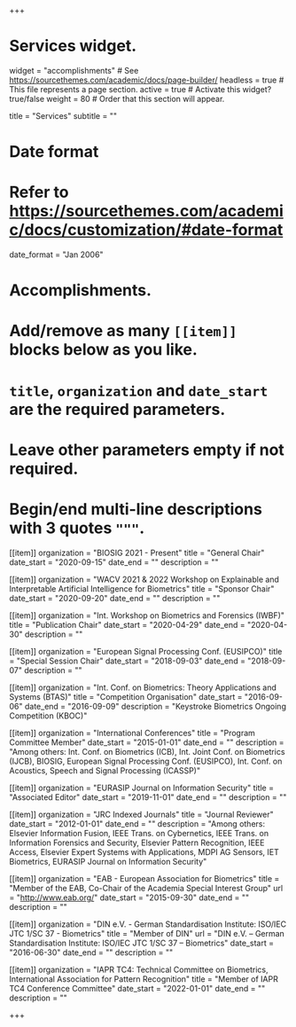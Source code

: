 +++
# Services widget.
widget = "accomplishments"  # See https://sourcethemes.com/academic/docs/page-builder/
headless = true  # This file represents a page section.
active = true  # Activate this widget? true/false
weight = 80  # Order that this section will appear.

title = "Services"
subtitle = ""

# Date format
#   Refer to https://sourcethemes.com/academic/docs/customization/#date-format
date_format = "Jan 2006"

# Accomplishments.
#   Add/remove as many `[[item]]` blocks below as you like.
#   `title`, `organization` and `date_start` are the required parameters.
#   Leave other parameters empty if not required.
#   Begin/end multi-line descriptions with 3 quotes `"""`.

[[item]]
  organization = "BIOSIG 2021 - Present"
  title = "General Chair"
  date_start = "2020-09-15"
  date_end = ""
  description = ""
  
[[item]]
  organization = "WACV 2021 & 2022 Workshop on Explainable and Interpretable Artificial Intelligence for Biometrics"
  title = "Sponsor Chair"
  date_start = "2020-09-20"
  date_end = ""
  description = ""


[[item]]
  organization = "Int. Workshop on Biometrics and Forensics (IWBF)"
  title = "Publication Chair"
  date_start = "2020-04-29"
  date_end = "2020-04-30"
  description = ""

[[item]]
  organization = "European Signal Processing Conf. (EUSIPCO)"
  title = "Special Session Chair"
  date_start = "2018-09-03"
  date_end = "2018-09-07"
  description = ""
  
[[item]]
  organization = "Int. Conf. on Biometrics: Theory Applications and Systems (BTAS)"
  title = "Competition Organisation"
  date_start = "2016-09-06"
  date_end = "2016-09-09"
  description = "Keystroke Biometrics Ongoing Competition (KBOC)"

[[item]]
  organization = "International Conferences"
  title = "Program Committee Member"
  date_start = "2015-01-01"
  date_end = ""
  description = "Among others: Int. Conf. on Biometrics (ICB), Int. Joint Conf. on Biometrics (IJCB), BIOSIG, European Signal Processing Conf. (EUSIPCO), Int. Conf. on Acoustics, Speech and Signal Processing (ICASSP)"

[[item]]
  organization = "EURASIP Journal on Information Security"
  title = "Associated Editor"
  date_start = "2019-11-01"
  date_end = ""
  description = ""
  
  [[item]]
  organization = "JRC Indexed Journals"
  title = "Journal Reviewer"
  date_start = "2012-01-01"
  date_end = ""
  description = "Among others: Elsevier Information Fusion, IEEE Trans. on Cybernetics, IEEE Trans. on Information Forensics and Security, Elsevier Pattern Recognition, IEEE Access, Elsevier Expert Systems with Applications, MDPI AG Sensors, IET Biometrics, EURASIP Journal on Information Security"

[[item]]
  organization = "EAB - European Association for Biometrics"
  title = "Member of the EAB, Co-Chair of the Academia Special Interest Group"
  url = "http://www.eab.org/"
  date_start = "2015-09-30"
  date_end = ""
  description = ""

[[item]]
  organization = "DIN e.V. - German Standardisation Institute: ISO/IEC JTC 1/SC 37 - Biometrics"
  title = "Member of DIN"
  url = "DIN e.V. – German Standardisation Institute: ISO/IEC JTC 1/SC 37 – Biometrics"
  date_start = "2016-06-30"
  date_end = ""
  description = ""
  
[[item]]
  organization = "IAPR TC4: Technical Committee on Biometrics, International Association for Pattern Recognition"
  title = "Member of IAPR TC4 Conference Committee"
  date_start = "2022-01-01"
  date_end = ""
  description = ""
  

+++
